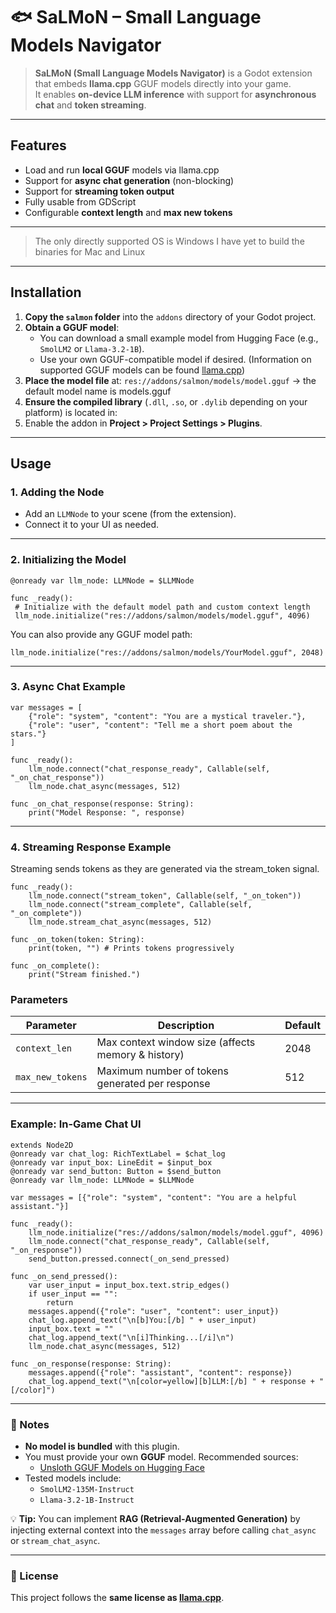 # 🐟 **SaLMoN** – Small Language Models Navigator
> **SaLMoN (Small Language Models Navigator)** is a Godot extension that embeds **llama.cpp** GGUF models directly into your game.  
> It enables **on-device LLM inference** with support for **asynchronous chat** and **token streaming**.

---

## Features
- Load and run **local GGUF** models via llama.cpp
- Support for **async chat generation** (non-blocking)
- Support for **streaming token output**
- Fully usable from GDScript
- Configurable **context length** and **max new tokens**

---
> The only directly supported OS is Windows I have yet to build the binaries for Mac and Linux
---

## Installation

1. **Copy the `salmon` folder** into the `addons` directory of your Godot project.
2. **Obtain a GGUF model**:
    - You can download a small example model from Hugging Face (e.g., `SmolLM2` or `Llama-3.2-1B`).
    - Use your own GGUF-compatible model if desired. (Information on supported GGUF models can be found [llama.cpp](https://github.com/ggerganov/llama.cpp))
3. **Place the model file** at: ``res://addons/salmon/models/model.gguf`` -> the default model name is models.gguf
4. **Ensure the compiled library** (`.dll`, `.so`, or `.dylib` depending on your platform) is located in:
5. Enable the addon in **Project > Project Settings > Plugins**.
---

## Usage

### 1. **Adding the Node**
- Add an `LLMNode` to your scene (from the extension).
- Connect it to your UI as needed.

---

### 2. **Initializing the Model**
```gdscript
@onready var llm_node: LLMNode = $LLMNode

func _ready():
 # Initialize with the default model path and custom context length
 llm_node.initialize("res://addons/salmon/models/model.gguf", 4096)
```
You can also provide any GGUF model path:

```gdscript
llm_node.initialize("res://addons/salmon/models/YourModel.gguf", 2048)
```
---

### 3. Async Chat Example
```gdscript
var messages = [
    {"role": "system", "content": "You are a mystical traveler."},
    {"role": "user", "content": "Tell me a short poem about the stars."}
]

func _ready():
    llm_node.connect("chat_response_ready", Callable(self, "_on_chat_response"))
    llm_node.chat_async(messages, 512)

func _on_chat_response(response: String):
    print("Model Response: ", response)
```
---

### 4. Streaming Response Example
Streaming sends tokens as they are generated via the stream_token signal.
```gdscript
func _ready():
    llm_node.connect("stream_token", Callable(self, "_on_token"))
    llm_node.connect("stream_complete", Callable(self, "_on_complete"))
    llm_node.stream_chat_async(messages, 512)

func _on_token(token: String):
    print(token, "") # Prints tokens progressively

func _on_complete():
    print("Stream finished.")
```
### Parameters

| Parameter       | Description                                          | Default |
|-----------------|------------------------------------------------------|---------|
| `context_len`   | Max context window size (affects memory & history)   | 2048    |
| `max_new_tokens`| Maximum number of tokens generated per response      | 512     |

---

### Example: In-Game Chat UI

```gdscript
extends Node2D
@onready var chat_log: RichTextLabel = $chat_log
@onready var input_box: LineEdit = $input_box
@onready var send_button: Button = $send_button
@onready var llm_node: LLMNode = $LLMNode

var messages = [{"role": "system", "content": "You are a helpful assistant."}]

func _ready():
    llm_node.initialize("res://addons/salmon/models/model.gguf", 4096)
    llm_node.connect("chat_response_ready", Callable(self, "_on_response"))
    send_button.pressed.connect(_on_send_pressed)

func _on_send_pressed():
    var user_input = input_box.text.strip_edges()
    if user_input == "":
        return
    messages.append({"role": "user", "content": user_input})
    chat_log.append_text("\n[b]You:[/b] " + user_input)
    input_box.text = ""
    chat_log.append_text("\n[i]Thinking...[/i]\n")
    llm_node.chat_async(messages, 512)

func _on_response(response: String):
    messages.append({"role": "assistant", "content": response})
    chat_log.append_text("\n[color=yellow][b]LLM:[/b] " + response + "[/color]")
```
---
### 📝 Notes

- **No model is bundled** with this plugin.
- You must provide your own **GGUF** model. Recommended sources:
    - [Unsloth GGUF Models on Hugging Face](https://huggingface.co/unsloth/Llama-3.2-1B-Instruct-GGUF)
- Tested models include:
    - `SmolLM2-135M-Instruct`
    - `Llama-3.2-1B-Instruct`

💡 **Tip:** You can implement **RAG (Retrieval-Augmented Generation)** by injecting external context into the `messages` array before calling `chat_async` or `stream_chat_async`.

---

### 📄 License
This project follows the **same license as [llama.cpp](https://github.com/ggerganov/llama.cpp)**.